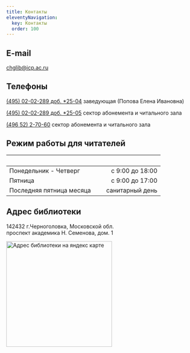 ```yaml
---
title: Контакты
eleventyNavigation:
  key: Контакты
  order: 100
---
```


## E-mail
[chglib@icp.ac.ru](mailto:chglib@icp.ac.ru)
## Телефоны
[(495) 02-02-289 доб. *25-04](tel:84950202289) <nobr>заведующая (Попова Елена Ивановна)</nobr>

[(495) 02-02-289 доб. *25-05](tel:84950202289) <nobr>сектор абонемента и читального зала</nobr>

[(496 52) 2-70-60](tel:74965227060) <nobr>сектор абонемента и читального зала</nobr>

## Режим работы для читателей
|                          | &nbsp;&nbsp; |                 |
| ------------------------ | ------------ | --------------: |
| Понедельник - Четверг    |              | с 9:00 до 18:00 |
| Пятница                  |              | с 9:00 до 17:00 |
| Последняя пятница месяца |              | санитарный день |


## Адрес библиотеки

<nobr>142432 г.Черноголовка, Московской обл.</nobr>
<nobr>проспект академика Н. Семенова, дом. 1</nobr>

<div class="contacts-map">
  <img src="https://static-maps.yandex.ru/1.x/?l=map&amp;ll=38.38538497882056%2C56.01277995589854&amp;pt=38.38728398280303%2C56.013438059753234%2Cpm2bll&amp;size=500%2C280&amp;z=15" fetchpriority="low" height="280" alt="Адрес библиотеки на яндекс карте">
</div>

